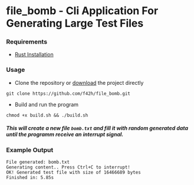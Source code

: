 # file_bomb - Cli Application For Generating Large Test Files

### Requirements
- [Rust Installation](https://www.rust-lang.org/tools/install)

### Usage
- Clone the repository or [download](https://github.com/f42h/file_bomb/archive/refs/heads/master.zip) the project directly
```
git clone https://github.com/f42h/file_bomb.git
```

- Build and run the program
```
chmod +x build.sh && ./build.sh
``` 

##### This will create a new file `bomb.txt` and fill it with random generated data until the programm receive an interrupt signal.

### Example Output
``` 
File generated: bomb.txt
Generating content.. Press Ctrl+C to interrupt!
OK! Generated test file with size of 16466689 bytes                                                                                                    
Finished in: 5.85s
```